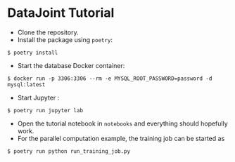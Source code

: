 # DataJoint Tutorial

- Clone the repository.
- Install the package using `poetry`:
```
$ poetry install
```
- Start the database Docker container:
```
$ docker run -p 3306:3306 --rm -e MYSQL_ROOT_PASSWORD=password -d mysql:latest
```
- Start Jupyter :
```
$ poetry run jupyter lab
```
- Open the tutorial notebook in `notebooks` and everything should hopefully work.
- For the parallel computation example, the training job can be started as
```
$ poetry run python run_training_job.py
```